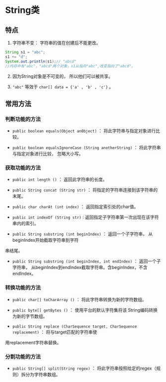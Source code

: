 # String类

## 特点

1. 字符串不变： 字符串的值在创建后不能更改。 

```java
String s1 = "abc";
s1 += "d";
System.out.println(s1);// "abcd"
//内存中有"abc"，"abcd"两个对象，s1从指向"abc",改变指向了"abcd"。

```

2. 因为String对象是不可变的， 所以他们可以被共享。 

3. ` "abc" ` 等效于 ` char[] data = {'a' , 'b' , 'c'} ` 。 

## 常用方法

### 判断功能的方法

+ `public boolean equals(Object anObject)` ： 将此字符串与指定对象进行比较。 

+ `public boolean equalsIgnoreCase (String anotherString)` ： 将此字符串与指定对象进行比较， 忽略大小写。 

### 获取功能的方法

+ `public int length ()` ： 返回此字符串的长度。 

+ `public String concat (String str)` ： 将指定的字符串连接到该字符串的末尾。 

+ `public char charAt (int index)` ： 返回指定索引处的char值。 

+ `public int indexOf (String str)` : 返回指定子字符串第一次出现在该字符串内的索引。 

+ `public String substring (int beginIndex)` ： 返回一个子字符串， 从beginIndex开始截取字符串到字符

串结尾。 

+ `public String substring (int beginIndex, int endIndex)` ： 返回一个子字符串， 从beginIndex到endIndex截取字符串。含beginIndex，不含endIndex。 

### 转换功能的方法

+ `public char[] toCharArray ()` ： 将此字符串转换为新的字符数组。 

+ `public byte[] getBytes ()` ： 使用平台的默认字符集将该 String编码转换为新的字节数组。 

+ `public String replace (CharSequence target, CharSequence replacement)` ： 将与target匹配的字符串使

用replacement字符串替换。 

### 分割功能的方法

+ `public String[] split(String regex)` ： 将此字符串按照给定的regex（规则）拆分为字符串数组。 


